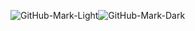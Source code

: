 ![GitHub-Mark-Light](https://user-images.githubusercontent.com/106263950/170318479-064def3e-aabb-4d9d-ae7f-ef5e8ff9183b.png#gh-light-mode-only)![GitHub-Mark-Dark](https://user-images.githubusercontent.com/106263950/170319358-9dd12baf-eea6-4493-8e26-549128e5e6d1.png#gh-dark-mode-only)

